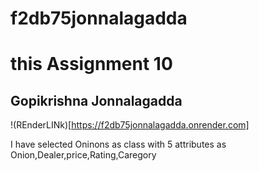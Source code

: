 # f2db75jonnalagadda

# this Assignment 10

## Gopikrishna Jonnalagadda

!(REnderLINk)[https://f2db75jonnalagadda.onrender.com]

I have selected Oninons as class with 5 attributes as Onion,Dealer,price,Rating,Caregory
